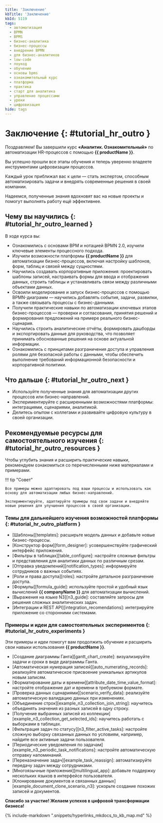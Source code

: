 ```yaml
---
title: 'Заключение'
kbTitle: 'Заключение'
kbId: 5119
tags:
  - автоматизация
  - BPMN
  - BPMS
  - бизнес-аналитика
  - бизнес-процессы
  - внедрение BPMN
  - для бизнес-аналитиков
  - low-code
  - лоукод
  - обучение
  - основы bpms
  - ознакомительный курс
  - платформа
  - практика
  - старт для аналитика
  - управление процессами
  - уроки
  - цифровизация
hide: tags
---
```


# Заключение {: #tutorial_hr_outro }

Поздравляем! Вы завершили курс **«Аналитик. Ознакомительный»** по автоматизации HR-процессов с помощью **{{ productName }}**.

Вы успешно прошли все этапы обучения и теперь уверенно владеете инструментами цифровизации процессов.

Каждый урок приближал вас к цели — стать экспертом, способным автоматизировать задачи и внедрять современные решения в своей компании.

Надеемся, полученные знания вдохновят вас на новые проекты и помогут выполнять работу ещё эффективнее.

## Чему вы научились {: #tutorial_hr_outro_learned }

В ходе курса вы:

- Ознакомились с основами BPM и нотацией BPMN&nbsp;2.0, изучили ключевые элементы процессного подхода.
- Изучили возможности платформы **{{ productName }}** для автоматизации бизнес-процессов, включая настройку шаблонов, форм, таблиц и связей между сущностями.
- Научились создавать корпоративные приложения: проектировать шаблоны записей, настраивать формы для ввода и отображения данных, строить таблицы и устанавливать связи между различными объектами данных.
- Освоили моделирование и запуск бизнес-процессов с помощью BPMN-диаграмм — научились добавлять события, задачи, развилки, а также связывать процессы с бизнес-данными.
- Получили практические навыки по автоматизации ключевых этапов бизнес-процессов — проверки и согласования, принятия решений и формирования предложений на примере реального бизнес-сценария.
- Научились строить аналитические отчёты, формировать дашборды и экспортировать данные для руководства, что позволяет принимать обоснованные решения на основе актуальной информации.
- Ознакомились с принципами разграничения доступа и управления ролями для безопасной работы с данными, чтобы обеспечить выполнение требований информационной безопасности и корпоративной политики.

## Что дальше {: #tutorial_hr_outro_next }

- Используйте полученные знания для автоматизации других процессов или бизнес-направлений.
- Экспериментируйте с расширенными возможностями платформы: интеграциями, сценариями, аналитикой.
- Делитесь опытом с коллегами и развивайте цифровую культуру в своей организации.

## Рекомендуемые ресурсы для самостоятельного изучения {: #tutorial_hr_outro_resources }

Чтобы углубить знания и расширить практические навыки, рекомендуем ознакомиться со перечисленными ниже материалами и примерами.

!!! tip "Совет"

    Все примеры можно адаптировать под ваши процессы и использовать как основу для автоматизации любых бизнес-направлений.
    
    Экспериментируйте, адаптируйте примеры под свои задачи и внедряйте новые решения для улучшения процессов в своей организации.

### Темы для дальнейшего изучения возможностей платформы {: #tutorial_hr_outro_platform }

- [Шаблоны][templates]: расширьте модель данных и добавьте новые бизнес-процессы.
- [Конструктор форм][form_designer]: усовершенствуйте графический интерфейс приложения.
- [Фильтры в таблицах][table_configure]: настройте сложные фильтры и представления для аналитики данных по различным срезам.
- [Отправка уведомлений][notification_types]: информируйте сотрудников о важных событиях.
- [Роли и права доступа][roles]: настройте детальное разграничение доступа.
- [Формулы][formula_guide]: используйте простой и удобный язык вычислений **{{ companyName }}** для автоматизации вычислений.
- [Выражения на языке N3][n3_guide]: составляйте запросы для решения сложных аналитических задач.
- [Интеграции и REST API][integration_recomendations]: интегрируйте приложение со сторонними системами.

### Примеры и идеи для самостоятельных экспериментов {: #tutorial_hr_outro_experiments }

Эти примеры и идеи помогут вам продолжить обучение и расширить свои навыки использования **{{ productName }}**.

- [Создание диаграммы Ганта][gantt_chart_create]: визуализируйте задачи и сроки в виде диаграммы Ганта.
- [Автоматическая нумерация записей][auto_numerating_records]: реализуйте автоматическое присвоение уникальных артикулов новым записям.
- [Форматирование даты и времени][attribute_date_time_value_format]: настройте отображение дат и времени в требуемом формате.
- [Проверка данных сценариями][scenario_verify_data]: реализуйте автоматическую валидацию данных при изменениях.
- [Объединение строк][example_n3_collection_join_string]: научитесь объединять значения из разных записей в одну строку.
- [Получение выбранных записей из коллекции][example_n3_collection_get_selected_ids]: научитесь работать с выборками в таблицах.
- [Фильтрация задач по статусу][n3_filter_active_tasks]: настройте сложную выборку связанных данных по условиям, например, найдите все активные задачи пользователя.
- [Периодические уведомления по задачам][example_n3_periodic_task_notifications]: настройте автоматическую отправку напоминаний.
- [Переназначение задач][example_task_reassign]: автоматизируйте передачу задач между сотрудниками.
- [Многоязычные приложения][multilingual_app]: добавьте поддержку нескольких языков в интерфейсе пользователя.
- [Клонирование документов и связанных данных][example_document_clone_scenario_n3]: ускорьте создание похожих записей и документов.

**Спасибо за участие! Желаем успехов в цифровой трансформации бизнеса!**

{% include-markdown ".snippets/hyperlinks_mkdocs_to_kb_map.md" %}
